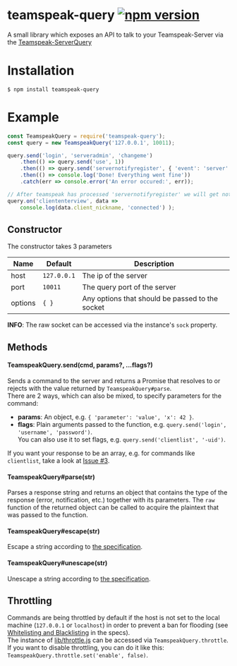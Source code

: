 # teamspeak-query [![npm version](https://badge.fury.io/js/teamspeak-query.svg)](https://badge.fury.io/js/teamspeak-query)
A small library which exposes an API to talk to your Teamspeak-Server via the [Teamspeak-ServerQuery](http://media.teamspeak.com/ts3_literature/TeamSpeak%203%20Server%20Query%20Manual.pdf)

# Installation
```shell
$ npm install teamspeak-query
```

# Example
```javascript
const TeamspeakQuery = require('teamspeak-query');
const query = new TeamspeakQuery('127.0.0.1', 10011);

query.send('login', 'serveradmin', 'changeme')
	.then(() => query.send('use', 1))
	.then(() => query.send('servernotifyregister', { 'event': 'server' }))
	.then(() => console.log('Done! Everything went fine'))
	.catch(err => console.error('An error occured:', err));

// After teamspeak has processed 'servernotifyregister' we will get notified about any connections
query.on('cliententerview', data =>
	console.log(data.client_nickname, 'connected') );
```

## Constructor
The constructor takes 3 parameters  

| Name    | Default     | Description                                     |
| ------- | ----------- | ----------------------------------------------- |
| host    | `127.0.0.1` | The ip of the server                            |
| port    | `10011`     | The query port of the server                    |
| options | `{ }`       | Any options that should be passed to the socket |

**INFO**: The raw socket can be accessed via the instance's `sock` property.


## Methods
#### TeamspeakQuery.send(cmd, params?, ...flags?)
Sends a command to the server and returns a Promise that resolves to or rejects with the value returned by `TeamspeakQuery#parse`.  
There are 2 ways, which can also be mixed, to specify parameters for the command:
* **params**: An object, e.g. `{ 'parameter': 'value', 'x': 42 }`.
* **flags**: Plain arguments passed to the function, e.g. `query.send('login', 'username', 'password')`.  
You can also use it to set flags, e.g. `query.send('clientlist', '-uid')`.

If you want your response to be an array, e.g. for commands like `clientlist`, take a look at [Issue #3](https://github.com/schroffl/teamspeak-query/issues/3#issuecomment-359252099).

#### TeamspeakQuery#parse(str)
Parses a response string and returns an object that contains the type of the response (error, notification, etc.) together with its parameters.
The `raw` function of the returned object can be called to acquire the plaintext that was passed to the function.

#### TeamspeakQuery#escape(str)
Escape a string according to [the specification](http://media.teamspeak.com/ts3_literature/TeamSpeak%203%20Server%20Query%20Manual.pdf#page=5).

#### TeamspeakQuery#unescape(str)
Unescape a string according to [the specification](http://media.teamspeak.com/ts3_literature/TeamSpeak%203%20Server%20Query%20Manual.pdf#page=5).

## Throttling
Commands are being throttled by default if the host is not set to the local machine (`127.0.0.1` or `localhost`) in order to prevent a ban for flooding (see [Whitelisting and Blacklisting](http://media.teamspeak.com/ts3_literature/TeamSpeak%203%20Server%20Query%20Manual.pdf?#page=6) in the specs).  
The instance of [lib/throttle.js](lib/throttle.js) can be accessed via `TeamspeakQuery.throttle`.  
If you want to disable throttling, you can do it like this: `TeamspeakQuery.throttle.set('enable', false)`.
